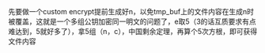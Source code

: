 先要做一个custom encrypt提前生成好n，以免tmp\_buf上的文件内容在生成n时被覆盖，这就是一个多组公钥加密同一明文的问题了，e取5（3的话互质要求有点难达到，5就好多了），拿5组（n，c），中国剩余定理，再算个5次方根，即可获得文件内容
